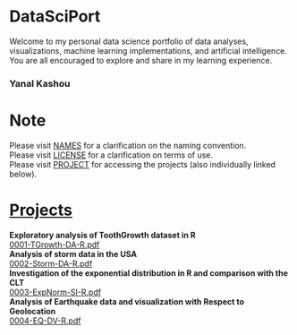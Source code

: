 # DataSciPort

Welcome to my personal data science portfolio of data analyses, visualizations, machine learning implementations, and artificial intelligence.  
You are all encouraged to explore and share in my learning experience.  
### Yanal Kashou


# Note
Please visit [NAMES](https://github.com/ykashou92/DataSciPort/blob/master/NAMES.md) for a clarification on the naming convention.  
Please visit [LICENSE](https://github.com/ykashou92/DataSciPort/blob/master/LICENSE) for a clarification on terms of use.  
Please visit [PROJECT](https://github.com/ykashou92/DataSciPort/tree/master/PROJECT) for accessing the projects (also individually linked below).  

# [Projects](https://github.com/ykashou92/DataSciPort/tree/master/PROJECT)
**Exploratory analysis of ToothGrowth dataset in R**  
[0001-TGrowth-DA-R.pdf](https://github.com/ykashou92/DataSciPort/blob/master/PROJECT/0001-TGrowth-DA-R.pdf)  
**Analysis of storm data in the USA**  
[0002-Storm-DA-R.pdf]() 	
**Investigation of the exponential distribution in R and comparison with the CLT**   
[0003-ExpNorm-SI-R.pdf]()    
**Analysis of Earthquake data and visualization with Respect to Geolocation**    
[0004-EQ-DV-R.pdf]()   

